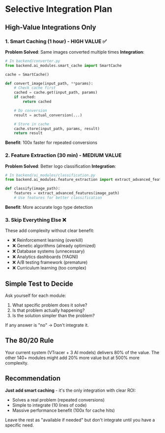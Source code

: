 # Selective Integration Plan

## High-Value Integrations Only

### 1. Smart Caching (1 hour) - HIGH VALUE ✅
**Problem Solved**: Same images converted multiple times
**Integration**:
```python
# In backend/converter.py
from backend.ai_modules.smart_cache import SmartCache

cache = SmartCache()

def convert_image(input_path, **params):
    # Check cache first
    cached = cache.get(input_path, params)
    if cached:
        return cached

    # Do conversion
    result = actual_conversion(...)

    # Store in cache
    cache.store(input_path, params, result)
    return result
```
**Benefit**: 100x faster for repeated conversions

### 2. Feature Extraction (30 min) - MEDIUM VALUE
**Problem Solved**: Better logo classification
**Integration**:
```python
# In backend/ai_modules/classification.py
from backend.ai_modules.feature_extraction import extract_advanced_features

def classify(image_path):
    features = extract_advanced_features(image_path)
    # Use features for better classification
```
**Benefit**: More accurate logo type detection

### 3. Skip Everything Else ❌
These add complexity without clear benefit:
- ❌ Reinforcement learning (overkill)
- ❌ Genetic algorithms (already optimized)
- ❌ Database systems (unnecessary)
- ❌ Analytics dashboards (YAGNI)
- ❌ A/B testing framework (premature)
- ❌ Curriculum learning (too complex)

## Simple Test to Decide

Ask yourself for each module:
1. What specific problem does it solve?
2. Is that problem actually happening?
3. Is the solution simpler than the problem?

If any answer is "no" → Don't integrate it.

## The 80/20 Rule

Your current system (VTracer + 3 AI models) delivers 80% of the value.
The other 140+ modules might add 20% more value but at 500% more complexity.

## Recommendation

**Just add smart caching** - it's the only integration with clear ROI:
- Solves a real problem (repeated conversions)
- Simple to integrate (10 lines of code)
- Massive performance benefit (100x for cache hits)

Leave the rest as "available if needed" but don't integrate until you have a specific need.